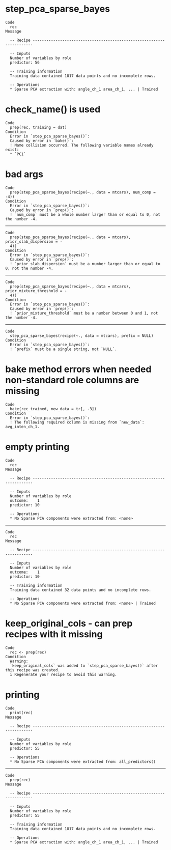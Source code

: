# step_pca_sparse_bayes

    Code
      rec
    Message
      
      -- Recipe ----------------------------------------------------------------------
      
      -- Inputs 
      Number of variables by role
      predictor: 56
      
      -- Training information 
      Training data contained 1817 data points and no incomplete rows.
      
      -- Operations 
      * Sparse PCA extraction with: angle_ch_1 area_ch_1, ... | Trained

# check_name() is used

    Code
      prep(rec, training = dat)
    Condition
      Error in `step_pca_sparse_bayes()`:
      Caused by error in `bake()`:
      ! Name collision occurred. The following variable names already exist:
      * `PC1`

# bad args

    Code
      prep(step_pca_sparse_bayes(recipe(~., data = mtcars), num_comp = -4))
    Condition
      Error in `step_pca_sparse_bayes()`:
      Caused by error in `prep()`:
      ! `num_comp` must be a whole number larger than or equal to 0, not the number -4.

---

    Code
      prep(step_pca_sparse_bayes(recipe(~., data = mtcars), prior_slab_dispersion = -
      4))
    Condition
      Error in `step_pca_sparse_bayes()`:
      Caused by error in `prep()`:
      ! `prior_slab_dispersion` must be a number larger than or equal to 0, not the number -4.

---

    Code
      prep(step_pca_sparse_bayes(recipe(~., data = mtcars), prior_mixture_threshold = -
      4))
    Condition
      Error in `step_pca_sparse_bayes()`:
      Caused by error in `prep()`:
      ! `prior_mixture_threshold` must be a number between 0 and 1, not the number -4.

---

    Code
      step_pca_sparse_bayes(recipe(~., data = mtcars), prefix = NULL)
    Condition
      Error in `step_pca_sparse_bayes()`:
      ! `prefix` must be a single string, not `NULL`.

# bake method errors when needed non-standard role columns are missing

    Code
      bake(rec_trained, new_data = tr[, -3])
    Condition
      Error in `step_pca_sparse_bayes()`:
      ! The following required column is missing from `new_data`: avg_inten_ch_1.

# empty printing

    Code
      rec
    Message
      
      -- Recipe ----------------------------------------------------------------------
      
      -- Inputs 
      Number of variables by role
      outcome:    1
      predictor: 10
      
      -- Operations 
      * No Sparse PCA components were extracted from: <none>

---

    Code
      rec
    Message
      
      -- Recipe ----------------------------------------------------------------------
      
      -- Inputs 
      Number of variables by role
      outcome:    1
      predictor: 10
      
      -- Training information 
      Training data contained 32 data points and no incomplete rows.
      
      -- Operations 
      * No Sparse PCA components were extracted from: <none> | Trained

# keep_original_cols - can prep recipes with it missing

    Code
      rec <- prep(rec)
    Condition
      Warning:
      `keep_original_cols` was added to `step_pca_sparse_bayes()` after this recipe was created.
      i Regenerate your recipe to avoid this warning.

# printing

    Code
      print(rec)
    Message
      
      -- Recipe ----------------------------------------------------------------------
      
      -- Inputs 
      Number of variables by role
      predictor: 55
      
      -- Operations 
      * No Sparse PCA components were extracted from: all_predictors()

---

    Code
      prep(rec)
    Message
      
      -- Recipe ----------------------------------------------------------------------
      
      -- Inputs 
      Number of variables by role
      predictor: 55
      
      -- Training information 
      Training data contained 1817 data points and no incomplete rows.
      
      -- Operations 
      * Sparse PCA extraction with: angle_ch_1 area_ch_1, ... | Trained

